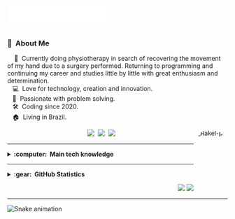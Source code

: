 <img src="images/svg/header.svg"></img>

### :space_invader: &nbsp;About Me

&nbsp;&nbsp;&nbsp; 💪 &nbsp;Currently doing physiotherapy in search of recovering the movement of my hand due to a surgery performed. Returning to programming and continuing my career and studies little by little with great enthusiasm and determination.\
&nbsp;&nbsp;&nbsp;:computer: &nbsp;Love for technology, creation and innovation.\
&nbsp;&nbsp;&nbsp;🧮 &nbsp;Passionate with problem solving.\
&nbsp;&nbsp;&nbsp;:hammer_and_wrench: &nbsp;Coding since 2020.\
&nbsp;&nbsp;&nbsp;:house: &nbsp;Living in Brazil.
 
<div align="center">
  <img align="right" alt="Rakel-pic" height="143" style="border-radius:50px;"src="https://instagram.fcgh2-1.fna.fbcdn.net/v/t51.2885-15/289359001_1387762018381975_3171552419648497723_n.jpg?stp=dst-jpg_e15_s480x480&_nc_ht=instagram.fcgh2-1.fna.fbcdn.net&_nc_cat=107&_nc_ohc=ECg9rJX0-FYAX9S8eR2&edm=ABJHkxYAAAAA&ccb=7-5&ig_cache_key=Mjg2NzE3NTQ0MzQxMDcyOTcxOA%3D%3D.2-ccb7-5&oh=00_AT8SisfX9xE62xU192NtFrmxzWtRxXlYDc-ObDcB42gb-w&oe=62BAC57E&_nc_sid=fa978c">
  <a href="https://github.com/RakelMacedo/" target="_blank"><img src="https://img.shields.io/badge/GitHub-100000?style=for-the-badge&logo=github&logoColor=white" target="_blank"></a>
  <a href="https://www.linkedin.com/in/rakel-macedo-456a76204/" target="_blank"><img src="https://img.shields.io/badge/-LinkedIn-%230077B5?style=for-the-badge&logo=linkedin&logoColor=white" target="_blank"></a> 
  <a href = "mailto:rakelmacedo.job@gmail.com"><img src="https://img.shields.io/badge/-Gmail-%23333?style=for-the-badge&logo=gmail&logoColor=white" target="_blank"></a>
</div>
 
<hr/>
 
<details>
  <summary><b>:computer: &nbsp;Main tech knowledge</b></summary>
  <br/>
 
<div style="display: inline_block"><br>
    <img align="center" alt="Linux"src="https://img.shields.io/badge/Linux-100000?style=flat&logo=linux&logoColor=white">
    <img align="center" alt="Git"src="https://img.shields.io/badge/Git-E34F26?style=flat&logo=git&logoColor=white">
    <img align="center" alt="SQLite"src="https://img.shields.io/badge/-SQLite-191970?style=flat&logo=sqlite&logoColor=white">
    <img align="center" alt="Django"src="https://img.shields.io/badge/-Django-2E8B57?style=flat&logo=django">
    <img align="center" alt="Python"src="https://img.shields.io/badge/-Python-%230077B5?style=flat&logo=python&logoColor=white">
    <img align="center" alt="Selenium" src="https://img.shields.io/badge/Selenium-32CD32?style=flat&logo=selenium&logoColor=white">
    <img align="center" alt="PostgreSQL"src="https://img.shields.io/badge/Postgresql-4169E1?style=flat&logo=postgresql&logoColor=white">
    <img align="center" alt="Flask" src="https://img.shields.io/badge/Flask-DCDCDC?style=flat&ogo=flask&logoColor=black">
    <img align="center" alt="VSCode" src="https://img.shields.io/badge/-VSCode-007ACC?style=flat&logo=visual-studio-code&logoColor=white">
</div>
</details>
 
<hr/>
 
<details>
  <summary><b>:gear: &nbsp;GitHub Statistics</b></summary>
  <br/>
    <p align="center">
        <img height="137px" src="https://github-readme-stats.vercel.app/api?username=RakelMacedo&show_icons=true&theme=synthwave&include_all_commits=true&count_private=true" />         
        <img height="137px" src="https://github-readme-stats.vercel.app/api/top-langs/?username=RakelMacedo&layout=compact&langs_count=7&theme=synthwave" />
    </p>
</details>


<p align="right">
<img src="https://komarev.com/ghpvc/?username=RakelMacedo&style=plastic&label=Views"><img>
<img src="https://badges.pufler.dev/visits/RakelMacedo/RakelMacedo?color=black&logo=github" />
</p>

<hr/>
 
 ![Snake animation](https://github.com/RakelMacedo/RakelMacedo/blob/output/github-contribution-grid-snake.svg)
